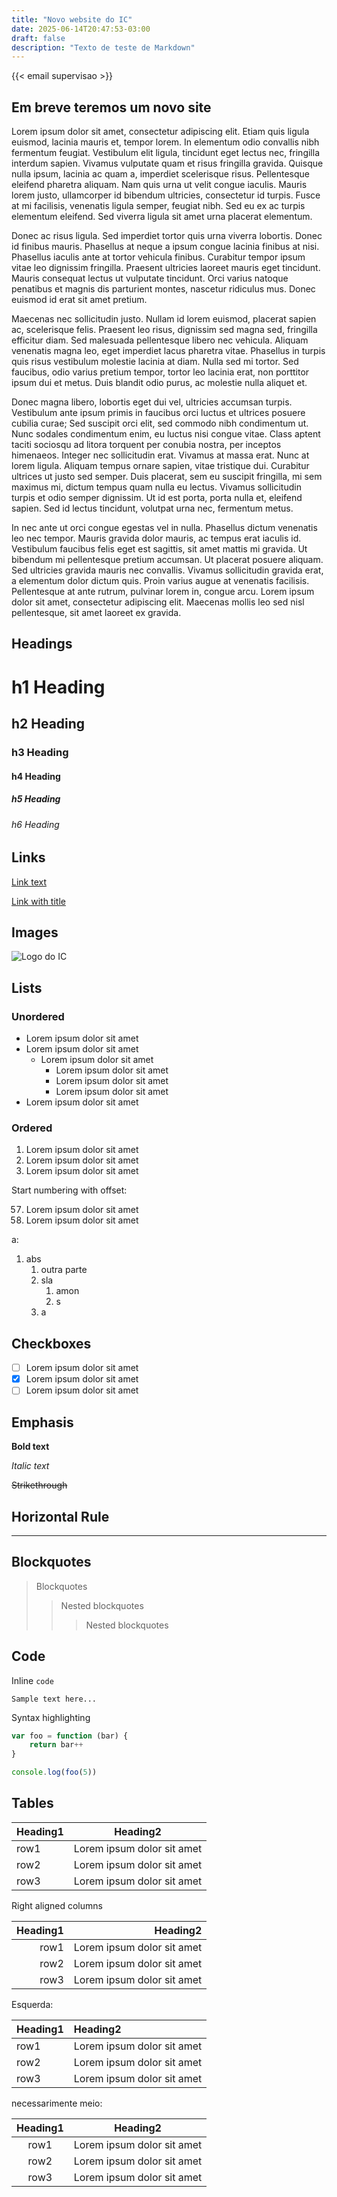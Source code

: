 ```yaml
---
title: "Novo website do IC"
date: 2025-06-14T20:47:53-03:00
draft: false
description: "Texto de teste de Markdown"
---
```


{{< email supervisao >}}

## Em breve teremos um novo site

 Lorem ipsum dolor sit amet, consectetur adipiscing elit. Etiam quis ligula euismod, lacinia mauris et, tempor lorem. In elementum odio convallis nibh fermentum feugiat. Vestibulum elit ligula, tincidunt eget lectus nec, fringilla interdum sapien. Vivamus vulputate quam et risus fringilla gravida. Quisque nulla ipsum, lacinia ac quam a, imperdiet scelerisque risus. Pellentesque eleifend pharetra aliquam. Nam quis urna ut velit congue iaculis. Mauris lorem justo, ullamcorper id bibendum ultricies, consectetur id turpis. Fusce at mi facilisis, venenatis ligula semper, feugiat nibh. Sed eu ex ac turpis elementum eleifend. Sed viverra ligula sit amet urna placerat elementum.

Donec ac risus ligula. Sed imperdiet tortor quis urna viverra lobortis. Donec id finibus mauris. Phasellus at neque a ipsum congue lacinia finibus at nisi. Phasellus iaculis ante at tortor vehicula finibus. Curabitur tempor ipsum vitae leo dignissim fringilla. Praesent ultricies laoreet mauris eget tincidunt. Mauris consequat lectus ut vulputate tincidunt. Orci varius natoque penatibus et magnis dis parturient montes, nascetur ridiculus mus. Donec euismod id erat sit amet pretium.

Maecenas nec sollicitudin justo. Nullam id lorem euismod, placerat sapien ac, scelerisque felis. Praesent leo risus, dignissim sed magna sed, fringilla efficitur diam. Sed malesuada pellentesque libero nec vehicula. Aliquam venenatis magna leo, eget imperdiet lacus pharetra vitae. Phasellus in turpis quis risus vestibulum molestie lacinia at diam. Nulla sed mi tortor. Sed faucibus, odio varius pretium tempor, tortor leo lacinia erat, non porttitor ipsum dui et metus. Duis blandit odio purus, ac molestie nulla aliquet et.

Donec magna libero, lobortis eget dui vel, ultricies accumsan turpis. Vestibulum ante ipsum primis in faucibus orci luctus et ultrices posuere cubilia curae; Sed suscipit orci elit, sed commodo nibh condimentum ut. Nunc sodales condimentum enim, eu luctus nisi congue vitae. Class aptent taciti sociosqu ad litora torquent per conubia nostra, per inceptos himenaeos. Integer nec sollicitudin erat. Vivamus at massa erat. Nunc at lorem ligula. Aliquam tempus ornare sapien, vitae tristique dui. Curabitur ultrices ut justo sed semper. Duis placerat, sem eu suscipit fringilla, mi sem maximus mi, dictum tempus quam nulla eu lectus. Vivamus sollicitudin turpis et odio semper dignissim. Ut id est porta, porta nulla et, eleifend sapien. Sed id lectus tincidunt, volutpat urna nec, fermentum metus.

In nec ante ut orci congue egestas vel in nulla. Phasellus dictum venenatis leo nec tempor. Mauris gravida dolor mauris, ac tempus erat iaculis id. Vestibulum faucibus felis eget est sagittis, sit amet mattis mi gravida. Ut bibendum mi pellentesque pretium accumsan. Ut placerat posuere aliquam. Sed ultricies gravida mauris nec convallis. Vivamus sollicitudin gravida erat, a elementum dolor dictum quis. Proin varius augue at venenatis facilisis. Pellentesque at ante rutrum, pulvinar lorem in, congue arcu. Lorem ipsum dolor sit amet, consectetur adipiscing elit. Maecenas mollis leo sed nisl pellentesque, sit amet laoreet ex gravida.

## Headings

# h1 Heading

## h2 Heading

### h3 Heading

#### h4 Heading

##### h5 Heading

###### h6 Heading

## Links

[Link text](/)

[Link with title](/blog 'My blog!')

## Images


![Logo do IC](http://localhost:1313/svg/logo-ic.svg 'logo')

## Lists

### Unordered

-   Lorem ipsum dolor sit amet
-   Lorem ipsum dolor sit amet
    -   Lorem ipsum dolor sit amet
        -   Lorem ipsum dolor sit amet
        -   Lorem ipsum dolor sit amet
        -   Lorem ipsum dolor sit amet
-   Lorem ipsum dolor sit amet

### Ordered

1. Lorem ipsum dolor sit amet
2. Lorem ipsum dolor sit amet
3. Lorem ipsum dolor sit amet

Start numbering with offset:

57. Lorem ipsum dolor sit amet
1. Lorem ipsum dolor sit amet

a:

1. abs
    1. outra parte
    2. sla
        1. amon
        2. s
    3. a

## Checkboxes

-   [ ] Lorem ipsum dolor sit amet
-   [x] Lorem ipsum dolor sit amet
-   [ ] Lorem ipsum dolor sit amet

## Emphasis

**Bold text**

_Italic text_

~~Strikethrough~~

## Horizontal Rule

---

## Blockquotes

> Blockquotes
>
> > Nested blockquotes
> >
> > > Nested blockquotes

## Code

Inline `code`

```
Sample text here...
```

Syntax highlighting

```js
var foo = function (bar) {
    return bar++
}

console.log(foo(5))
```

## Tables

| Heading1 | Heading2                   |
| -------- | -------------------------- |
| row1     | Lorem ipsum dolor sit amet |
| row2     | Lorem ipsum dolor sit amet |
| row3     | Lorem ipsum dolor sit amet |

Right aligned columns

| Heading1 |                   Heading2 |
| -------: | -------------------------: |
|     row1 | Lorem ipsum dolor sit amet |
|     row2 | Lorem ipsum dolor sit amet |
|     row3 | Lorem ipsum dolor sit amet |

Esquerda:


| Heading1 |                   Heading2 |
| :------- | :------------------------- |
|     row1 | Lorem ipsum dolor sit amet |
|     row2 | Lorem ipsum dolor sit amet |
|     row3 | Lorem ipsum dolor sit amet |

necessarimente meio:

| Heading1 |                   Heading2 |
| :------: | :------------------------: |
|     row1 | Lorem ipsum dolor sit amet |
|     row2 | Lorem ipsum dolor sit amet |
|     row3 | Lorem ipsum dolor sit amet |
